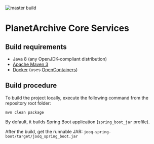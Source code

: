 ![master build](https://github.com/planetsolutions/pa-core/workflows/master%20build/badge.svg)

# PlanetArchive Core Services

## Build requirements
 - Java 8 (any OpenJDK-compliant distribution)
 - [Apache Maven 3](http://maven.apache.org)
 - [Docker](https://www.docker.com/) (uses [OpenContainers](https://www.opencontainers.org/))
 
## Build procedure
To build the project locally, execute the following command from the repository
root folder:
```
mvn clean package
```
By default, it builds Spring Boot application (`spring_boot_jar` profile).

After the build, get the runnable JAR: `jooq-spring-boot/target/jooq_spring_boot.jar` 